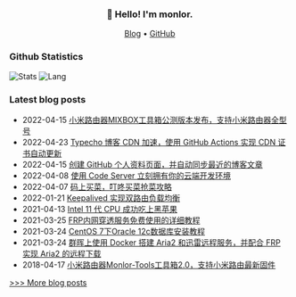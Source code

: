 
<h3 align="center">👋 Hello! I'm monlor.</h3>

<p align="center">
  <a href="https://www.monlor.com">Blog</a> •
  <a href="https://github.com/monlor">GitHub</a>
</p>

### Github Statistics

![Stats](https://github-readme-stats.vercel.app/api?username=monlor&show_icons=true&layout=compact&count_private=true&hide_title=true&theme=default&)
![Lang](https://github-readme-stats.vercel.app/api/top-langs/?username=monlor&layout=compact&count_private=true&theme=default&hide=css,html,javascript)

### Latest blog posts

- 2022-04-15 [小米路由器MIXBOX工具箱公测版本发布，支持小米路由器全型号](https://www.monlor.com/archives/59/)
- 2022-04-23 [Typecho 博客 CDN 加速，使用 GitHub Actions 实现 CDN 证书自动更新](https://www.monlor.com/archives/95/)
- 2022-04-15 [创建 GitHub 个人资料页面，并自动同步最近的博客文章](https://www.monlor.com/archives/54/)
- 2022-04-08 [使用 Code Server 立刻拥有你的云端开发环境](https://www.monlor.com/archives/49/)
- 2022-04-07 [码上买菜，叮咚买菜抢菜攻略](https://www.monlor.com/archives/43/)
- 2022-01-21 [Keepalived 实现双路由负载均衡](https://www.monlor.com/archives/23/)
- 2021-04-13 [Intel 11 代 CPU 成功吃上黑苹果](https://www.monlor.com/archives/20/)
- 2021-03-25 [FRP内网穿透服务免费使用的详细教程](https://www.monlor.com/archives/33/)
- 2021-03-24 [CentOS 7下Oracle 12c数据库安装教程](https://www.monlor.com/archives/26/)
- 2021-03-24 [群晖上使用 Docker 搭建 Aria2 和迅雷远程服务，并配合 FRP 实现 Aria2 的远程下载](https://www.monlor.com/archives/25/)
- 2018-04-17 [小米路由器Monlor-Tools工具箱2.0，支持小米路由最新固件](https://www.monlor.com/archives/60/)

[>>> More blog posts](https://www.monlor.com/archive.html)
